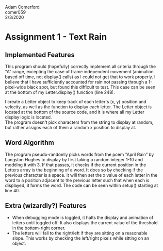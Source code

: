 Adam Comerford  
comer059  
2/3/2020  

# Assignment 1 - Text Rain

## Implemented Features
This program should (hopefully) correctly implement all criteria through the "A" range,
excepting the case of frame independent movement (animation based off time, not display() calls) as
I could not get that to work properly.
I believe that I have sufficiently accounted for rain not passing through a 1-pixel-wide black spot,
but found this difficult to test. This case can be seen at the bottom of my Letter.display() function (line 248).
  

I create a Letter object to keep track of each letter's (x, y) position and velocity, as well as the
function to display each letter. The Letter object is located at the bottom of the source code, and it
is where all my Letter display logic is located.  
The program doesn't pick characters from the string to display at random, but rather assigns each of them 
a random x position to display at.

## Word Algorithm
The program pseudo-randomly picks words from the poem "April Rain" by Langston Hughes to display by first 
taking a random integer 1-10 and modding it with 3. If that passes, it checks if the current position
in the Letters array is the beginning of a word. It does so by checking if the previous character is a space. 
It will then set the x value of each letter in the word to a position adjacent to the previous letter such 
that when each is displayed, it forms the word.
The code can be seen within setup() starting at line 40.

## Extra (wizardly?) Features
* When debugging mode is toggled, it halts the display and animation of letters until toggled off. It also 
 displays the current value of the threshold in the bottom-right corner.
* The letters will fall to the right/left if they are sitting on a reasonable slope. This works by checking the
  left/right pixels while sitting on an object.
